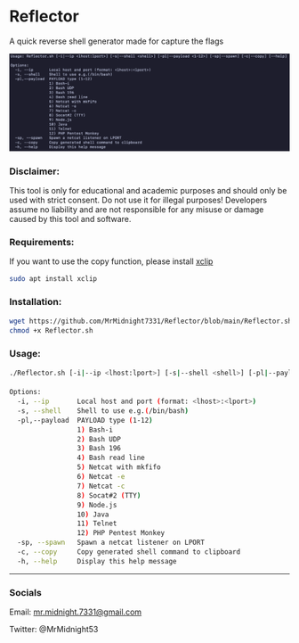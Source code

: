# Reflector
A quick reverse shell generator made for capture the flags

![Example](Assets/Example-New.png)

### Disclaimer:
This tool is only for educational and academic purposes and should only be used with strict consent. Do not use it for illegal purposes! Developers assume no liability and are not responsible for any misuse or damage caused by this tool and software.

### Requirements:

If you want to use the copy function, please install [xclip](https://github.com/astrand/xclip)
```bash
sudo apt install xclip
```

### Installation:
```bash
wget https://github.com/MrMidnight7331/Reflector/blob/main/Reflector.sh
chmod +x Reflector.sh
```
### Usage:
```bash
./Reflector.sh [-i|--ip <lhost:lport>] [-s|--shell <shell>] [-pl|--payload <1-12>] [-sp|--spawn] [-c|--copy] [--help]

Options:
  -i, --ip       Local host and port (format: <lhost>:<lport>)
  -s, --shell    Shell to use e.g.(/bin/bash)
  -pl,--payload  PAYLOAD type (1-12)
                 1) Bash-i
                 2) Bash UDP
                 3) Bash 196
                 4) Bash read line
                 5) Netcat with mkfifo
                 6) Netcat -e
                 7) Netcat -c
                 8) Socat#2 (TTY)
                 9) Node.js
                 10) Java
                 11) Telnet
                 12) PHP Pentest Monkey
  -sp, --spawn   Spawn a netcat listener on LPORT
  -c, --copy     Copy generated shell command to clipboard
  -h, --help     Display this help message
```
---
### Socials

Email: mr.midnight.7331@gmail.com

Twitter: @MrMidnight53
